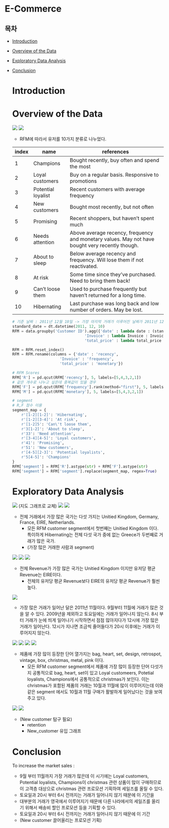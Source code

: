 # E-Commerce 

## 목차
- [Introduction](#introduction)
- [Overview of the Data](#overview-of-the-data)
- [Exploratory Data Analysis](#exploratory-data-analysis)
- [Conclusion](#conclusion)


    <!-- * [Preprocess](#preprocess)
<!-- - [Exploratory Data Analysis](#exploratory-data-analysis)
    * [Numerical Data](#numerical-data)
    * [Categorical Data](#categorical-data)
- [Machine Learning Modeling](#machine-learning-modeling)
    * [Testing algorithm](#testing-algorithm)
    * [Feature Importances](#feature-importances)
    * [Learning Curve](#learning-curve)
    * [Confusion Matrix](#confusion-matrix)
- [Retrospect](#retrospect) -->


# Introduction
# Overview of the Data

![](images/RFM_Segments.png)
![](images/recency_frequency_segment_scatter.png)

- RFM에 따라서 유저를 10가지 분류로 나누었다. 

| index | name | references | 
| --- | --- | --- |
| 1 | Champions | Bought recently, buy often and spend the most | 
| 2 | Loyal customers | Buy on a regular basis. Responsive to promotions | 
| 3 | Potential loyalist | Recent customers with average frequency |
| 4 | New customers | Bought most recently, but not often |
| 5 | Promising | Recent shoppers, but haven’t spent much |
| 6 | Needs attention | Above average recency, frequency and monetary values. May not have bought very recently though. |
| 7 | About to sleep | Below average recency and frequency. Will lose them if not reactivated. | 
| 8 | At risk | Some time since they’ve purchased. Need to bring them back! |
| 9 | Can’t loose them | Used to purchase frequently but haven’t returned for a long time. |
| 10 | Hibernating | Last purchase was long back and low number of orders. May be lost. |


``` python
# 기준 날짜 : 2011년 12월 10일 -> 가장 마지막 거래가 이루어진 날짜가 2011년 12월 9일이기 때문
standard_date = dt.datetime(2011, 12, 10)
RFM = data.groupby('Customer ID').agg({'date' : lambda date : (standard_date - date.max()).days,
                                'Invoice' : lambda Invoice : Invoice.nunique(),
                                'total_price' : lambda total_price : total_price.sum()})

RFM = RFM.reset_index()
RFM = RFM.rename(columns = {'date' : 'recency',
                     'Invoice' : 'frequency',
                     'total_price' : 'monetary'})

# RFM Scores
RFM['R'] = pd.qcut(RFM['recency'], 5, labels=[5,4,3,2,1])
# 같은 개수로 나누고 싶은데 중복값이 있을 경우
RFM['F'] = pd.qcut(RFM['frequency'].rank(method="first"), 5, labels=[5,4,3,2,1])
RFM['M'] = pd.qcut(RFM['monetary'], 5, labels=[5,4,3,2,1])

# segment
# R,F 점수 이용
segment_map = {
    r'[1-2][1-2]': 'Hibernating',
    r'[1-2][3-4]': 'At risk',
    r'[1-2]5': 'Can\'t loose them',
    r'3[1-2]': 'About to sleep',
    r'33': 'Need attention',
    r'[3-4][4-5]': 'Loyal customers',
    r'41': 'Promising',
    r'51': 'New customers',
    r'[4-5][2-3]': 'Potential loyalists',
    r'5[4-5]': 'Champions'
}
RFM['segment'] = RFM['R'].astype(str) + RFM['F'].astype(str)
RFM['segment'] = RFM['segment'].replace(segment_map, regex=True)
```

# Exploratory Data Analysis

![](images/country_most_transaction.png) (지도 그래프로 교체)
![](images/Country.png)
![](images/EIRE_vs_all.png)

- 전체 거래에서 가장 많은 국가는 다섯 가지는 Unitied Kingdom, Germany, France, EIRE, Netherlands. 
    - 모든 RFM customer segment에서 첫번째는 Unitied Kingdom 이다. 특이하게 Hibernating는 전체 다섯 국가 중에 없는 Greece가 두번째로 거래가 많은 국가. 
    - (가장 많은 거래한 사람과 segment)


![](images/country_most_revenue.png)
![](images/country_most_average_revenue_per_paying_user.png)
![](images/EIRE_vs_all.png)

- 전체 Revenue가 가장 많은 국가는 Unitied Kingdom 이지만 유저당 평균 Revenue는 EIRE이다.
    - 전체의 유저당 평균 Revenue보다 EIRE의 유저당 평균 Revenue가 훨씬 높다.


![](images/date_analysis.png)
- 가장 많은 거래가 일어난 달은 2011년 11월이다. 9월부터 11월에 거래가 많은 것을 알 수 있다. 2009년을 제외하고 토요일에는 거래가 일어나지 않는다. 8시 부터 거래가 눈에 띄게 일어나기 시작하면서 점점 많아지다가 12시에 가장 많은 거래가 일어난다. 12시가 지나면 조금씩 줄어들다가 20시 이후에는 거래가 이루어지지 않는다. 


![](images/most_word.png)
![](images/most_common_word_by_segments.png)
![](images/word_christmas_products_transactions.png)
![](images/word_christmas_products_transactions(segments).png)
- 제품에 가장 많이 등장한 단어 열가지는 bag, heart, set, design, retrospot, vintage, box, christmas, metal, pink 이다.
    - 모든 RFM customer segment에서 제품에 가장 많이 등장한 단어 다섯가지 공통적으로 bag, heart, set이 있고 Loyal customeers, Potetial loyalists, Champions에서 공통적으로 christmas가 보인다. 이는 christmas가 포함된 제품의 거래는 10월과 11월에 많이 이루어지는데 이와 같은 segment 에서도 10월과 11월 구매가 활발하게 일어났다는 것을 보여주고 있다. 


![](images/segment_count.png)
![](images/segment_total_revenue_count.png)
- (New customer 탐구 필요)
    - retention
    - New_customer 유입 그래프

# Conclusion

To increase the market sales :
- 9월 부터 11월까지 가장 거래가 많은데 이 시기에는 Loyal customers, Potential loyalists, Champions이 christmas 관련 상품이 많이 구매하므로 이 고객층 대상으로 christmas 관련 프로모션 기획하여 세일즈를 올릴 수 있다. 
- 토요일과 20시 부터 6시 전까지는 거래가 일어나지 않기 때문에 이 기간을
- 대부분의 거래가 영국에서 이루어지기 때문에 다른 나라에서의 세일즈를 올리기 위해서 배송비 할인 프로모션 등을 기획할 수 있다.
- 토요일과 20시 부터 6시 전까지는 거래가 일어나지 않기 때문에 이 기간
- (New customer 끌어올리는 프로모션 기획) 